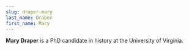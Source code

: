 ```yaml
---
slug: draper-mary
last_name: Draper
first_name: Mary
---
```

**Mary Draper** is a PhD candidate in history at the University of Virginia.